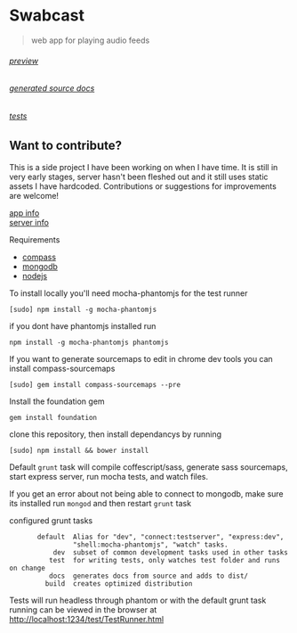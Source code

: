 Swabcast
========
> web app for playing audio feeds

###### [preview](http://app.swa.by/)

######  [generated source docs](http://app.swa.by/docs/)

###### [tests](http://app.swa.by/test/)


Want to contribute?
-------------------
This is a side project I have been working on when I have time.
It is still in very early stages, server hasn't been fleshed out and it still uses static assets I have hardcoded.  Contributions or suggestions for improvements are welcome!

[app info](https://github.com/dswaby/swabstack/tree/master/app)
<br />
[server info](https://github.com/dswaby/swabstack/tree/master/server)


Requirements
  * [compass](http://compass-style.org/)
  * [mongodb](http://www.mongodb.org/downloads)
  * [nodejs](http://nodejs.org/)



To install locally you'll need mocha-phantomjs for the test runner

```[sudo] npm install -g mocha-phantomjs```

if you dont have phantomjs installed run

```npm install -g mocha-phantomjs phantomjs```


If you want to generate sourcemaps to edit in chrome dev tools you can install compass-sourcemaps

```[sudo] gem install compass-sourcemaps --pre```


Install the foundation gem

```gem install foundation```

clone this repository, then install dependancys by running

```[sudo] npm install && bower install```


Default `grunt` task will compile coffescript/sass, generate sass sourcemaps, start express server, run mocha tests, and watch files.

If you get an error about not being able to connect to mongodb, make sure its installed run `mongod` and then restart `grunt` task

configured grunt tasks
```
       default  Alias for "dev", "connect:testserver", "express:dev",
                "shell:mocha-phantomjs", "watch" tasks.
           dev  subset of common development tasks used in other tasks
          test  for writing tests, only watches test folder and runs on change
          docs  generates docs from source and adds to dist/
         build  creates optimized distribution
```
Tests will run headless through phantom or with the default grunt task running can be viewed
in the browser at [http://localhost:1234/test/TestRunner.html](http://localhost:1234/test/TestRunner.html)

